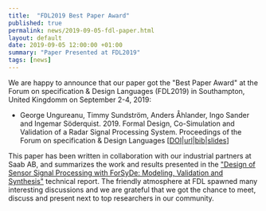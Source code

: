 ```yaml
---
title:  "FDL2019 Best Paper Award"
published: true
permalink: news/2019-09-05-fdl-paper.html
layout: default
date: 2019-09-05 12:00:00 +01:00
summary: "Paper Presented at FDL2019"
tags: [news]
---
```


We are happy to announce that our paper got the "Best Paper Award" at the Forum on specification & Design Languages (FDL2019) in Southampton, United Kingdomm on September 2-4, 2019:

 * George Ungureanu, Timmy Sundström, Anders Åhlander, Ingo Sander and Ingemar Söderquist. 2019. Formal Design, Co-Simulation and Validation of a Radar Signal Processing System. Proceedings of the Forum on specification & Design Languages [[DOI](https://doi.org/10.1109/FDL.2019.8876905)\|[url](https://www.researchgate.net/publication/336725394_Formal_Design_Co-Simulation_and_Validation_of_a_Radar_Signal_Processing_System)\|[bib](https://forsyde.github.io/publications_bib.html#UngSun2019b)\|[slides](https://www.researchgate.net/publication/336916586_handoutpdf)]
 
This paper has been written in collaboration with our industrial partners at Saab AB, and summarizes the work and results presented in the ["Design of Sensor Signal Processing with ForSyDe: Modeling, Validation and Synthesis"](https://forsyde.github.io/docs/aesa-radar/) 
technical report. The friendly atmosphere at FDL spawned many interesting discussions and we are grateful that we got the chance to meet, discuss and present next to top researchers in our community. 
